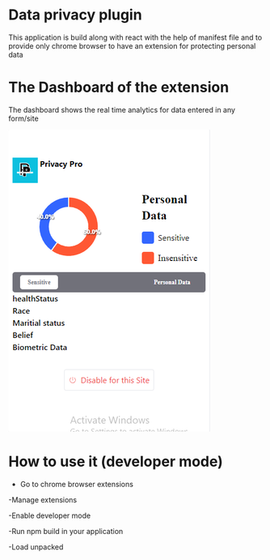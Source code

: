 # Data privacy plugin

This application is build along with react with the help of manifest file and to provide only chrome browser to have an extension for protecting personal data

# The Dashboard of the extension
The dashboard shows the real time analytics for data entered in any form/site

![alt text](image.png)

# How to use it (developer mode)
- Go to chrome browser extensions 

 -Manage extensions

 -Enable developer mode

 -Run npm build in your application

 -Load unpacked
